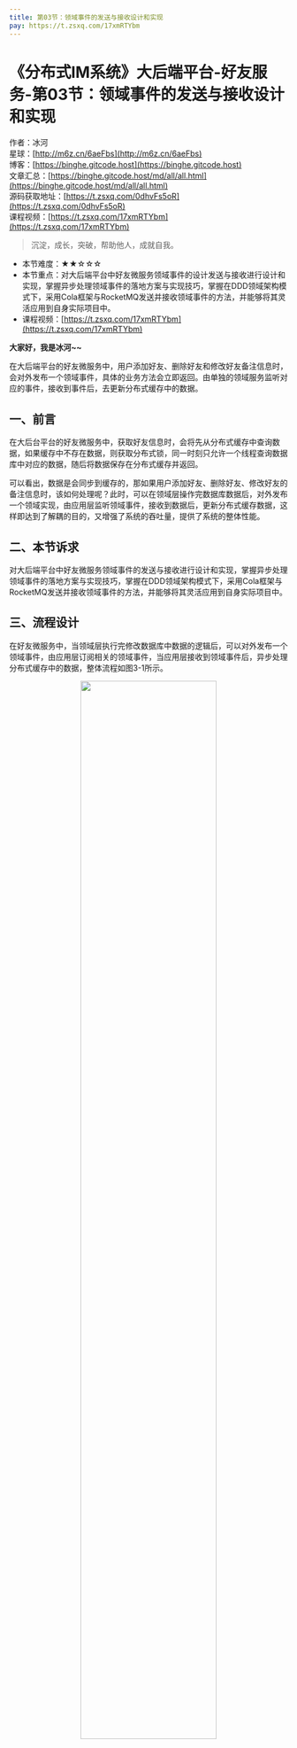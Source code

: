 ```yaml
---
title: 第03节：领域事件的发送与接收设计和实现
pay: https://t.zsxq.com/17xmRTYbm
---
```


# 《分布式IM系统》大后端平台-好友服务-第03节：领域事件的发送与接收设计和实现

作者：冰河
<br/>星球：[http://m6z.cn/6aeFbs](http://m6z.cn/6aeFbs)
<br/>博客：[https://binghe.gitcode.host](https://binghe.gitcode.host)
<br/>文章汇总：[https://binghe.gitcode.host/md/all/all.html](https://binghe.gitcode.host/md/all/all.html)
<br/>源码获取地址：[https://t.zsxq.com/0dhvFs5oR](https://t.zsxq.com/0dhvFs5oR)
<br/>课程视频：[https://t.zsxq.com/17xmRTYbm](https://t.zsxq.com/17xmRTYbm)

> 沉淀，成长，突破，帮助他人，成就自我。

* 本节难度：★★☆☆☆
* 本节重点：对大后端平台中好友微服务领域事件的设计发送与接收进行设计和实现，掌握异步处理领域事件的落地方案与实现技巧，掌握在DDD领域架构模式下，采用Cola框架与RocketMQ发送并接收领域事件的方法，并能够将其灵活应用到自身实际项目中。
* 课程视频：[https://t.zsxq.com/17xmRTYbm](https://t.zsxq.com/17xmRTYbm)

**大家好，我是冰河~~**

在大后端平台的好友微服务中，用户添加好友、删除好友和修改好友备注信息时，会对外发布一个领域事件，具体的业务方法会立即返回。由单独的领域服务监听对应的事件，接收到事件后，去更新分布式缓存中的数据。

## 一、前言

在大后台平台的好友微服务中，获取好友信息时，会将先从分布式缓存中查询数据，如果缓存中不存在数据，则获取分布式锁，同一时刻只允许一个线程查询数据库中对应的数据，随后将数据保存在分布式缓存并返回。

可以看出，数据是会同步到缓存的，那如果用户添加好友、删除好友、修改好友的备注信息时，该如何处理呢？此时，可以在领域层操作完数据库数据后，对外发布一个领域实现，由应用层监听领域事件，接收到数据后，更新分布式缓存数据，这样即达到了解耦的目的，又增强了系统的吞吐量，提供了系统的整体性能。

## 二、本节诉求

对大后端平台中好友微服务领域事件的发送与接收进行设计和实现，掌握异步处理领域事件的落地方案与实现技巧，掌握在DDD领域架构模式下，采用Cola框架与RocketMQ发送并接收领域事件的方法，并能够将其灵活应用到自身实际项目中。

## 三、流程设计

在好友微服务中，当领域层执行完修改数据库中数据的逻辑后，可以对外发布一个领域事件，由应用层订阅相关的领域事件，当应用层接收到领域事件后，异步处理分布式缓存中的数据，整体流程如图3-1所示。

<div align="center">
    <img src="https://binghe.gitcode.host/images/project/im/2024-01-15-001.png?raw=true" width="70%">
    <br/>
</div>

可以看到，更新完好友数据库中的数据后，领域层会将事件封装成对应的事件模型发布出去，至于是发布到Cola，还是发布到RocketMQ，完全由配置决定，后续不需要修改代码即可实现。而应用层会监听并接收Cola或者RocketMQ中的事件，并更新分布式缓存中的好友数据。

同时，不管是将事件发布到Cola还是发布到RocketMQ，统一实现了对应的事件模型，而不必单独为每种事件的发布方式单独设计事件模型，体现了事件模型在设计上的通用性和高度可扩展性。

## 四、编码实现

具体的实现步骤如下所示。

**（1）修改FriendDomainServiceImpl类**

主要是修改FriendDomainServiceImpl类中绑定好友、解除绑定好友、修改好友信息的方法，处理完数据库数据后，新增对外发布领域事件的方法。

源码详见：bh-im-platform-friend-domain工程下的io.binghe.im.platform.friend.domain.service.impl.FriendDomainServiceImpl。

```java
@Autowired
private MessageEventSenderService messageEventSenderService;

@Value("${message.mq.event.type}")
private String eventType;

@Override
public void bindFriend(FriendCommand friendCommand, String headImg, String nickName) {
    /**********省略其他代码************/
    if (result){
        //发布领域事件
        IMFriendEvent friendEvent = new IMFriendEvent(friendCommand.getUserId(), friendCommand.getFriendId(), IMPlatformConstants.FRIEND_HANDLER_BIND, this.getTopicEvent());
        messageEventSenderService.send(friendEvent);
    }
}

@Override
public void unbindFriend(FriendCommand friendCommand) {
    /**********省略其他代码************/
    if (count > 0){
        //发布领域事件
        IMFriendEvent friendEvent = new IMFriendEvent(friendCommand.getUserId(), friendCommand.getFriendId(), IMPlatformConstants.FRIEND_HANDLER_UNBIND, this.getTopicEvent());
        messageEventSenderService.send(friendEvent);
    }
}

@Override
public void update(FriendVO vo, Long userId) {
   /**********省略其他代码************/
    if (count > 0){
        //发布领域事件
        IMFriendEvent friendEvent = new IMFriendEvent(userId, vo.getId(), IMPlatformConstants.FRIEND_HANDLER_UPDATE, this.getTopicEvent());
        messageEventSenderService.send(friendEvent);
    }
}
```
## 查看完整文章

加入[冰河技术](https://public.zsxq.com/groups/48848484411888.html)知识星球，解锁完整技术文章与完整代码